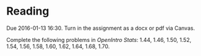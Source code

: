 # Reading 

Due 2016-01-13 16:30. Turn in the assignment as a docx or pdf via Canvas.

Complete the following problems in *OpenIntro Stats*: 1.44, 1.46, 1.50, 1.52, 1.54, 1.56, 1.58, 1.60, 1.62, 1.64, 1.68, 1.70.

